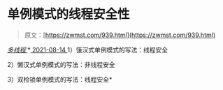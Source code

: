 <!--yml
category: 未分类
date: 0001-01-01 00:00:00
-->

# 单例模式的线程安全性

> 原文：[https://zwmst.com/939.html](https://zwmst.com/939.html)

   [ *多线程* ](https://zwmst.com/%e5%a4%9a%e7%ba%bf%e7%a8%8b)*[ <time datetime="2021-08-14T09:36:56+08:00"> 2021-08-14 </time> ](https://zwmst.com/939.html)  1）饿汉式单例模式的写法：线程安全

2）懒汉式单例模式的写法：非线程安全

3）双检锁单例模式的写法：线程安全*